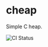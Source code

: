 # cheap

Simple C heap.

![CI Status](https://img.shields.io/github/workflow/status/migopp/cheap/CI/main?label=passing&style=flat)
